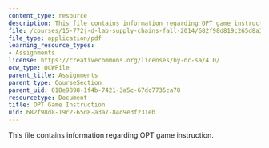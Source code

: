 ```yaml
---
content_type: resource
description: This file contains information regarding OPT game instruction.
file: /courses/15-772j-d-lab-supply-chains-fall-2014/682f98d819c265d8a3a784d9e3f231eb_MIT15_772JF14_OPT_Instruc.pdf
file_type: application/pdf
learning_resource_types:
- Assignments
license: https://creativecommons.org/licenses/by-nc-sa/4.0/
ocw_type: OCWFile
parent_title: Assignments
parent_type: CourseSection
parent_uid: 018e9898-1f4b-7421-3a5c-67dc7735ca78
resourcetype: Document
title: OPT Game Instruction
uid: 682f98d8-19c2-65d8-a3a7-84d9e3f231eb
---
```

This file contains information regarding OPT game instruction.